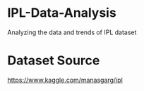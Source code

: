 # IPL-Data-Analysis
Analyzing the data and trends of IPL dataset

# Dataset Source
https://www.kaggle.com/manasgarg/ipl
